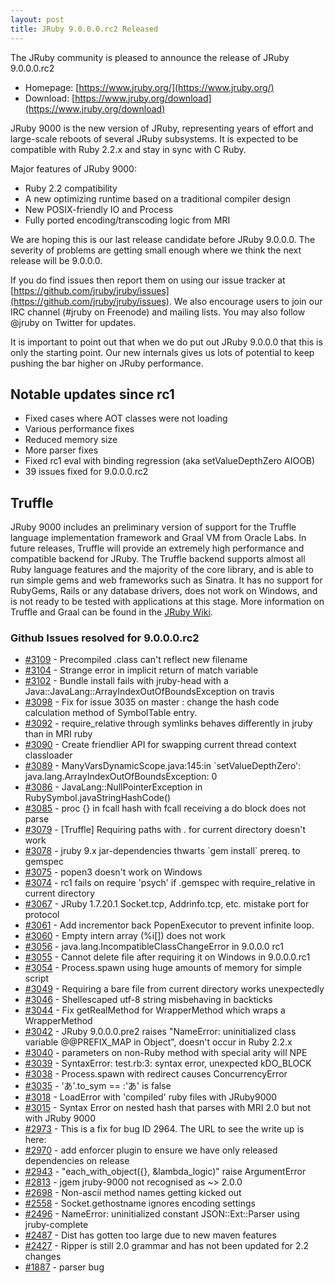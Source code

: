 ```yaml
---
layout: post
title: JRuby 9.0.0.0.rc2 Released
---
```

The JRuby community is pleased to announce the release of JRuby 9.0.0.0.rc2

- Homepage: [https://www.jruby.org/](https://www.jruby.org/)
- Download: [https://www.jruby.org/download](https://www.jruby.org/download)

JRuby 9000 is the new version of JRuby, representing years of effort and large-scale reboots of several JRuby subsystems.  It is expected to be compatible with Ruby 2.2.x and stay in sync with C Ruby.

Major features of JRuby 9000:

- Ruby 2.2 compatibility
- A new optimizing runtime based on a traditional compiler design
- New POSIX-friendly IO and Process
- Fully ported encoding/transcoding logic from MRI


We are hoping this is our last release candidate before JRuby 9.0.0.0.  The severity of problems are getting small enough where we think the next release will be 9.0.0.0.

If you do find issues then report them on using our issue tracker at [https://github.com/jruby/jruby/issues](https://github.com/jruby/jruby/issues). We also encourage users to join our IRC channel (#jruby on Freenode) and mailing lists. You may also follow @jruby on Twitter for updates.

It is important to point out that when we do put out JRuby 9.0.0.0 that this is only the starting point.  Our new internals gives us lots of potential to keep pushing the bar higher on JRuby performance.

## Notable updates since rc1

- Fixed cases where AOT classes were not loading
- Various performance fixes
- Reduced memory size
- More parser fixes
- Fixed rc1 eval with binding regression (aka setValueDepthZero AIOOB)
- 39 issues fixed for 9.0.0.0.rc2

## Truffle

JRuby 9000 includes an preliminary version of support for the Truffle language implementation framework and Graal VM from Oracle Labs. In future releases, Truffle will provide an extremely high performance and compatible backend for JRuby. The Truffle backend supports almost all Ruby language features and the majority of the core library, and is able to run simple gems and web frameworks such as Sinatra. It has no support for RubyGems, Rails or any database drivers, does not work on Windows, and is not ready to be tested with applications at this stage. More information on Truffle and Graal can be found in the [JRuby Wiki](https://github.com/jruby/jruby/wiki/Truffle).

### Github Issues resolved for 9.0.0.0.rc2

<ul>
<li><a href="https://github.com/jruby/jruby/issues/3109">#3109</a> - Precompiled .class can't reflect new filename</li>
<li><a href="https://github.com/jruby/jruby/issues/3104">#3104</a> - Strange error in implicit return of match variable</li>
<li><a href="https://github.com/jruby/jruby/issues/3102">#3102</a> - Bundle install fails with jruby-head with a Java::JavaLang::ArrayIndexOutOfBoundsException on travis</li>
<li><a href="https://github.com/jruby/jruby/pull/3098">#3098</a> - Fix for issue 3035 on master : change the hash code calculation method of SymbolTable entry.</li>
<li><a href="https://github.com/jruby/jruby/issues/3092">#3092</a> - require_relative through symlinks behaves differently in jruby than in MRI ruby</li>
<li><a href="https://github.com/jruby/jruby/issues/3090">#3090</a> - Create friendlier API for swapping current thread context classloader</li>
<li><a href="https://github.com/jruby/jruby/issues/3089">#3089</a> - ManyVarsDynamicScope.java:145:in `setValueDepthZero': java.lang.ArrayIndexOutOfBoundsException: 0</li>
<li><a href="https://github.com/jruby/jruby/issues/3086">#3086</a> - JavaLang::NullPointerException in RubySymbol.javaStringHashCode()</li>
<li><a href="https://github.com/jruby/jruby/issues/3085">#3085</a> - proc {} in fcall hash with fcall receiving a do block does not parse</li>
<li><a href="https://github.com/jruby/jruby/issues/3079">#3079</a> - [Truffle] Requiring paths with . for current directory doesn't work</li>
<li><a href="https://github.com/jruby/jruby/issues/3078">#3078</a> - jruby 9.x jar-dependencies thwarts `gem install` prereq. to gemspec</li>
<li><a href="https://github.com/jruby/jruby/issues/3075">#3075</a> - popen3 doesn't work on Windows</li>
<li><a href="https://github.com/jruby/jruby/issues/3074">#3074</a> - rc1 fails on require 'psych' if .gemspec with require_relative in current directory</li>
<li><a href="https://github.com/jruby/jruby/issues/3067">#3067</a> - JRuby 1.7.20.1 Socket.tcp, Addrinfo.tcp, etc. mistake port for protocol</li>
<li><a href="https://github.com/jruby/jruby/pull/3061">#3061</a> - Add incrementor back PopenExecutor to prevent infinite loop.</li>
<li><a href="https://github.com/jruby/jruby/issues/3060">#3060</a> - Empty intern array (%i[]) does not work</li>
<li><a href="https://github.com/jruby/jruby/issues/3056">#3056</a> - java.lang.IncompatibleClassChangeError in 9.0.0.0 rc1</li>
<li><a href="https://github.com/jruby/jruby/issues/3055">#3055</a> - Cannot delete file after requiring it on Windows in 9.0.0.0.rc1</li>
<li><a href="https://github.com/jruby/jruby/issues/3054">#3054</a> - Process.spawn using huge amounts of memory for simple script</li>
<li><a href="https://github.com/jruby/jruby/issues/3049">#3049</a> - Requiring a bare file from current directory works unexpectedly</li>
<li><a href="https://github.com/jruby/jruby/issues/3046">#3046</a> - Shellescaped utf-8 string misbehaving in backticks</li>
<li><a href="https://github.com/jruby/jruby/pull/3044">#3044</a> - Fix getRealMethod for WrapperMethod which wraps a WrapperMethod</li>
<li><a href="https://github.com/jruby/jruby/issues/3042">#3042</a> - JRuby 9.0.0.0.pre2 raises "NameError: uninitialized class variable @@PREFIX_MAP in Object", doesn't occur in Ruby 2.2.x</li>
<li><a href="https://github.com/jruby/jruby/issues/3040">#3040</a> - parameters on non-Ruby method with special arity will NPE</li>
<li><a href="https://github.com/jruby/jruby/issues/3039">#3039</a> - SyntaxError: test.rb:3: syntax error, unexpected kDO_BLOCK</li>
<li><a href="https://github.com/jruby/jruby/issues/3038">#3038</a> - Process.spawn with redirect causes ConcurrencyError</li>
<li><a href="https://github.com/jruby/jruby/issues/3035">#3035</a> - 'あ'.to_sym == :'あ' is false</li>
<li><a href="https://github.com/jruby/jruby/issues/3018">#3018</a> - LoadError with 'compiled' ruby files with JRuby9000</li>
<li><a href="https://github.com/jruby/jruby/issues/3015">#3015</a> - Syntax Error on nested hash that parses with MRI 2.0 but not with JRuby 9000</li>
<li><a href="https://github.com/jruby/jruby/pull/2973">#2973</a> - This is a fix for bug ID 2964.  The URL to see the write up is here:</li>
<li><a href="https://github.com/jruby/jruby/issues/2970">#2970</a> - add enforcer plugin to ensure we have only released dependencies on release</li>
<li><a href="https://github.com/jruby/jruby/issues/2943">#2943</a> - "each_with_object({}, &amp;lambda_logic)" raise ArgumentError</li>
<li><a href="https://github.com/jruby/jruby/issues/2813">#2813</a> - jgem jruby-9000 not recognised as ~> 2.0.0</li>
<li><a href="https://github.com/jruby/jruby/issues/2698">#2698</a> - Non-ascii method names getting kicked out</li>
<li><a href="https://github.com/jruby/jruby/issues/2558">#2558</a> - Socket.gethostname ignores encoding settings</li>
<li><a href="https://github.com/jruby/jruby/issues/2496">#2496</a> - NameError: uninitialized constant JSON::Ext::Parser using jruby-complete</li>
<li><a href="https://github.com/jruby/jruby/issues/2487">#2487</a> - Dist has gotten too large due to new maven features</li>
<li><a href="https://github.com/jruby/jruby/issues/2427">#2427</a> - Ripper is still 2.0 grammar and has not been updated for 2.2 changes</li>
<li><a href="https://github.com/jruby/jruby/issues/1887">#1887</a> - parser bug</li>
</ul>
